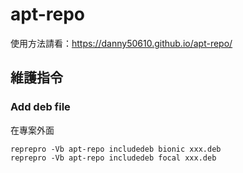 # apt-repo

使用方法請看：https://danny50610.github.io/apt-repo/

## 維護指令
### Add deb file
在專案外面
```
reprepro -Vb apt-repo includedeb bionic xxx.deb
reprepro -Vb apt-repo includedeb focal xxx.deb
```

